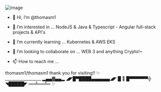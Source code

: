 ![image](https://user-images.githubusercontent.com/14047156/209457416-be61bb65-f634-464e-b015-50c3ad642d59.png)


- 👋 Hi, I’m @thomasm1


- 👀 I’m interested in ... NodeJS & Java & Typescript - Angular full-stack projects & API's

- 🌱 I’m currently learning ... Kubernetes & AWS EKS

- 💞️ I’m looking to collaborate on ... WEB 3 and anything Crypto!~ 

- 📫 How to reach me ...
 
thomasm1/thomasm1 thank you for visiting!!    ✨         
                                                  __________________
                                                      ▂▄▄▓▄▄▂
                                                      ◢◤█▀████▄▄▄▄▄▄◢◤
                                                      █  🦄 █▀▀▀▀▀▀╬
                                                      ◥█████◤
                                                      ══╩══╩═ 
   ✨  
